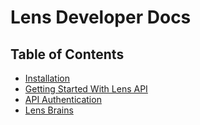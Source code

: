 # Lens Developer Docs

## Table of Contents
- [Installation](installation.md)
- [Getting Started With Lens API](gettingStarted.md)
- [API Authentication](agentId.md)
- [Lens Brains](brains.md)
